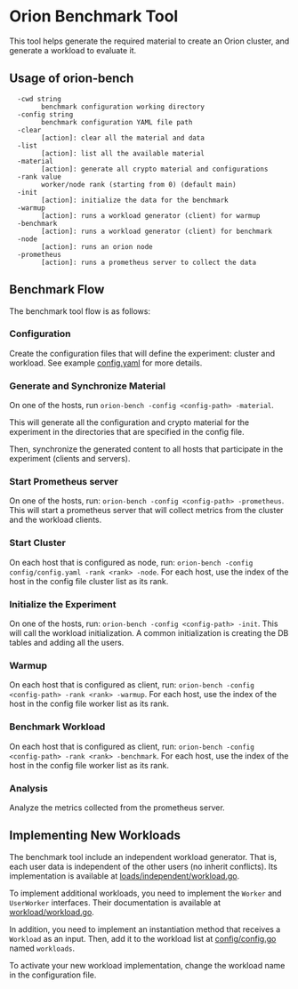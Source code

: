 # Orion Benchmark Tool

This tool helps generate the required material to create an Orion cluster,
and generate a workload to evaluate it.

## Usage of orion-bench
```
  -cwd string
    	benchmark configuration working directory
  -config string
    	benchmark configuration YAML file path
  -clear
    	[action]: clear all the material and data
  -list
    	[action]: list all the available material
  -material
    	[action]: generate all crypto material and configurations
  -rank value
    	worker/node rank (starting from 0) (default main)
  -init
    	[action]: initialize the data for the benchmark
  -warmup
    	[action]: runs a workload generator (client) for warmup
  -benchmark
    	[action]: runs a workload generator (client) for benchmark
  -node
    	[action]: runs an orion node
  -prometheus
    	[action]: runs a prometheus server to collect the data
```

## Benchmark Flow
The benchmark tool flow is as follows:

### Configuration
Create the configuration files that will define the experiment: cluster and workload.
See example [config.yaml](examples/config.yaml) for more details.

### Generate and Synchronize Material
On one of the hosts, run
`orion-bench -config <config-path> -material`.

This will generate all the configuration and crypto material for the experiment 
in the directories that are specified in the config file.

Then, synchronize the generated content to all hosts that participate in the experiment (clients and servers).

### Start Prometheus server
On one of the hosts, run: `orion-bench -config <config-path> -prometheus`.
This will start a prometheus server that will collect metrics from the cluster and the workload clients.

### Start Cluster
On each host that is configured as node, run: `orion-bench -config config/config.yaml -rank <rank> -node`.
For each host, use the index of the host in the config file cluster list as its rank.

### Initialize the Experiment
On one of the hosts, run: `orion-bench -config <config-path> -init`.
This will call the workload initialization. A common initialization is creating the DB tables and adding all the users.

### Warmup
On each host that is configured as client, run: `orion-bench -config <config-path> -rank <rank> -warmup`.
For each host, use the index of the host in the config file worker list as its rank.

### Benchmark Workload
On each host that is configured as client, run: `orion-bench -config <config-path> -rank <rank> -benchmark`.
For each host, use the index of the host in the config file worker list as its rank.

### Analysis
Analyze the metrics collected from the prometheus server.


## Implementing New Workloads
The benchmark tool include an independent workload generator.
That is, each user data is independent of the other users (no inherit conflicts).
Its implementation is available at [loads/independent/workload.go](pkg/workload/loads/independent/workload.go).

To implement additional workloads, you need to implement the `Worker` and `UserWorker` interfaces.
Their documentation is available at [workload/workload.go](pkg/workload/workload.go).

In addition, you need to implement an instantiation method that receives a `Workload` as an input.
Then, add it to the workload list at [config/config.go](pkg/config/config.go) named `workloads`.

To activate your new workload implementation, change the workload name in the configuration file.